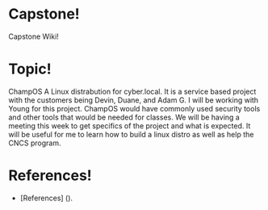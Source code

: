 # Capstone!
Capstone Wiki!

# Topic!
ChampOS
A Linux distrabution for cyber.local. It is a service based project with the customers being Devin, Duane, and Adam G. I will be working with Young for this project. 
ChampOS would have commonly used security tools and other tools that would be needed for classes. We will be having a meeting this week to get specifics of the project and what is expected. 
It will be useful for me to learn how to build a linux distro as well as help the CNCS program. 

# References!
* [References] ().
